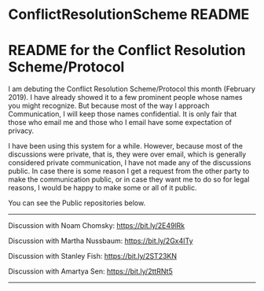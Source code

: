 # ConflictResolutionScheme README

# README for the Conflict Resolution Scheme/Protocol

I am debuting the Conflict Resolution Scheme/Protocol this
month (February 2019). I have already showed it to a few prominent people
whose names you might recognize. But because most of the way I approach
Communication, I will keep those names confidential. It is only fair that
those who email me and those who I email have some expectation of privacy.

I have been using this system for a while. However, because most of the
discussions were private, that is, they were over email, which is generally
considered private communication, I have not made any of the discussions
public. In case there is some reason I get a request from the other party
to make the communication public, or in case they want me to do so for 
legal reasons, I would be happy to make some or all of it public.

You can see the Public repositories below.
_______________________________________________________________


Discussion with Noam Chomsky: https://bit.ly/2E49lRk

Discussion with Martha Nussbaum: https://bit.ly/2Gx4ITy

Discussion with Stanley Fish: https://bit.ly/2ST23KN

Discussion with Amartya Sen: https://bit.ly/2ttRNt5


_______________________________________________________________
